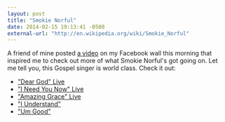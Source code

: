 ```yaml
---
layout: post
title: "Smokie Norful"
date: 2014-02-15 19:13:41 -0500
external-url: "http://en.wikipedia.org/wiki/Smokie_Norful"
---
```


A friend of mine posted [a video][dear god] on my Facebook wall this morning
that inspired me to check out more of what Smokie Norful's got going on. Let me
tell you, this Gospel singer is world class. Check it out:

- ["Dear God" Live][dear god]
- ["I Need You Now" Live][]
- ["Amazing Grace" Live][]
- ["I Understand"][]
- ["Um Good"][]

[dear god]: http://www.youtube.com/watch?v=uNOnyIXy8Mg
["I Need You Now" Live]: http://www.youtube.com/watch?v=BxxKFECN7EU
["Amazing Grace" Live]: http://www.youtube.com/watch?v=jVnzPeclilk
["I Understand"]: http://www.youtube.com/watch?v=l0skD7d3usw
["Um Good"]: https://www.youtube.com/watch?v=1lsYUeihV8s
